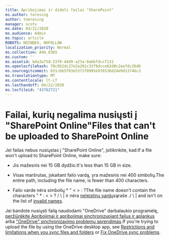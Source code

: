 ```yaml
---
title: Apribojimai ir dideli failai "SharePoint"
ms.author: toresing
author: tomresing
manager: scotv
ms.date: 04/21/2020
ms.audience: Admin
ms.topic: article
ROBOTS: NOINDEX, NOFOLLOW
localization_priority: Normal
ms.collection: Adm_O365
ms.custom: ''
ms.assetid: bda3a75d-23f8-44d9-a23a-0abbfdccf131
ms.openlocfilehash: 78c952dc27e2a201c3379dcce62d0c2ee7dc26d6
ms.sourcegitcommit: 631cbb5f03e5371f0995e976536d24e9d13746c3
ms.translationtype: MT
ms.contentlocale: lt-LT
ms.lasthandoff: 04/22/2020
ms.locfileid: "43762721"
---
```

# <a name="files-that-cant-be-uploaded-to-sharepoint-online"></a><span data-ttu-id="58221-102">Failai, kurių negalima nusiųsti į "SharePoint Online"</span><span class="sxs-lookup"><span data-stu-id="58221-102">Files that can't be uploaded to SharePoint Online</span></span>

<span data-ttu-id="58221-103">Jei failas nebus nusiųstas į "SharePoint Online", įsitikinkite, kad:</span><span class="sxs-lookup"><span data-stu-id="58221-103">If a file won't upload to SharePoint Online, make sure:</span></span>
  
- <span data-ttu-id="58221-104">Jis mažesnis nei 15 GB dydžio.</span><span class="sxs-lookup"><span data-stu-id="58221-104">It's less than 15 GB in size.</span></span>
    
- <span data-ttu-id="58221-105">Visas maršrutas, įskaitant failo vardą, yra mažesnis nei 400 simbolių.</span><span class="sxs-lookup"><span data-stu-id="58221-105">The entire path, including the file name, is fewer than 400 characters.</span></span>
    
- <span data-ttu-id="58221-106">Failo varde nėra simbolių \* " \< \> : ?</span><span class="sxs-lookup"><span data-stu-id="58221-106">The file name doesn't contain the characters " \* : \< \> ?</span></span> <span data-ttu-id="58221-107">/ \ | ir nėra [neleistinų vardų](https://go.microsoft.com/fwlink/?linkid=866430)sąraše .</span><span class="sxs-lookup"><span data-stu-id="58221-107">/ \ | and isn't on the list of [invalid names](https://go.microsoft.com/fwlink/?linkid=866430).</span></span>
    
<span data-ttu-id="58221-108">Jei bandote nusiųsti failą naudodami "OneDrive" darbalaukio programėlę, [peržiūrėkite Apribojimai ir apribojimai sinchronizuojant failus ir aplankus](httpsbv://go.microsoft.com/fwlink/p/?LinkID=717734) arba ["OneDrive" sinchronizavimo problemų sprendimas](https://go.microsoft.com/fwlink/?linkid=866431).</span><span class="sxs-lookup"><span data-stu-id="58221-108">If you're trying to upload the file by using the OneDrive desktop app, see [Restrictions and limitations when you sync files and folders](httpsbv://go.microsoft.com/fwlink/p/?LinkID=717734) or [Fix OneDrive sync problems](https://go.microsoft.com/fwlink/?linkid=866431).</span></span>
  

